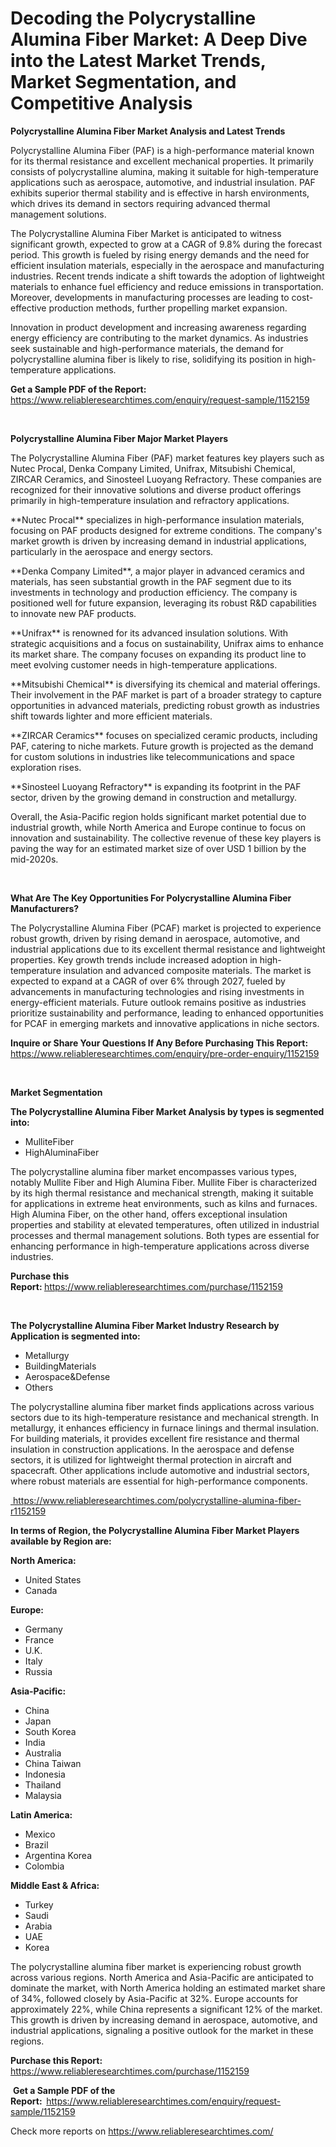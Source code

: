 <p><h1>Decoding the Polycrystalline Alumina Fiber Market: A Deep Dive into the Latest Market Trends, Market Segmentation, and Competitive Analysis</h1></p><p><strong>Polycrystalline Alumina Fiber Market Analysis and Latest Trends</strong></p>
<p><p>Polycrystalline Alumina Fiber (PAF) is a high-performance material known for its thermal resistance and excellent mechanical properties. It primarily consists of polycrystalline alumina, making it suitable for high-temperature applications such as aerospace, automotive, and industrial insulation. PAF exhibits superior thermal stability and is effective in harsh environments, which drives its demand in sectors requiring advanced thermal management solutions.</p><p>The Polycrystalline Alumina Fiber Market is anticipated to witness significant growth, expected to grow at a CAGR of 9.8% during the forecast period. This growth is fueled by rising energy demands and the need for efficient insulation materials, especially in the aerospace and manufacturing industries. Recent trends indicate a shift towards the adoption of lightweight materials to enhance fuel efficiency and reduce emissions in transportation. Moreover, developments in manufacturing processes are leading to cost-effective production methods, further propelling market expansion.</p><p>Innovation in product development and increasing awareness regarding energy efficiency are contributing to the market dynamics. As industries seek sustainable and high-performance materials, the demand for polycrystalline alumina fiber is likely to rise, solidifying its position in high-temperature applications.</p></p>
<p><strong>Get a Sample PDF of the Report:&nbsp;</strong> <a href="https://www.reliableresearchtimes.com/enquiry/request-sample/1152159?utm_campaign=3518&utm_medium=2&utm_source=Github&utm_content=ia&utm_term=31032025&utm_id=polycrystalline-alumina-fiber">https://www.reliableresearchtimes.com/enquiry/request-sample/1152159</a></p>
<p>&nbsp;</p>
<p><strong>Polycrystalline Alumina Fiber Major Market Players</strong></p>
<p><p>The Polycrystalline Alumina Fiber (PAF) market features key players such as Nutec Procal, Denka Company Limited, Unifrax, Mitsubishi Chemical, ZIRCAR Ceramics, and Sinosteel Luoyang Refractory. These companies are recognized for their innovative solutions and diverse product offerings primarily in high-temperature insulation and refractory applications.</p><p>**Nutec Procal** specializes in high-performance insulation materials, focusing on PAF products designed for extreme conditions. The company's market growth is driven by increasing demand in industrial applications, particularly in the aerospace and energy sectors.</p><p>**Denka Company Limited**, a major player in advanced ceramics and materials, has seen substantial growth in the PAF segment due to its investments in technology and production efficiency. The company is positioned well for future expansion, leveraging its robust R&D capabilities to innovate new PAF products.</p><p>**Unifrax** is renowned for its advanced insulation solutions. With strategic acquisitions and a focus on sustainability, Unifrax aims to enhance its market share. The company focuses on expanding its product line to meet evolving customer needs in high-temperature applications.</p><p>**Mitsubishi Chemical** is diversifying its chemical and material offerings. Their involvement in the PAF market is part of a broader strategy to capture opportunities in advanced materials, predicting robust growth as industries shift towards lighter and more efficient materials.</p><p>**ZIRCAR Ceramics** focuses on specialized ceramic products, including PAF, catering to niche markets. Future growth is projected as the demand for custom solutions in industries like telecommunications and space exploration rises.</p><p>**Sinosteel Luoyang Refractory** is expanding its footprint in the PAF sector, driven by the growing demand in construction and metallurgy.</p><p>Overall, the Asia-Pacific region holds significant market potential due to industrial growth, while North America and Europe continue to focus on innovation and sustainability. The collective revenue of these key players is paving the way for an estimated market size of over USD 1 billion by the mid-2020s.</p></p>
<p>&nbsp;</p>
<p><strong>What Are The Key Opportunities For Polycrystalline Alumina Fiber Manufacturers?</strong></p>
<p><p>The Polycrystalline Alumina Fiber (PCAF) market is projected to experience robust growth, driven by rising demand in aerospace, automotive, and industrial applications due to its excellent thermal resistance and lightweight properties. Key growth trends include increased adoption in high-temperature insulation and advanced composite materials. The market is expected to expand at a CAGR of over 6% through 2027, fueled by advancements in manufacturing technologies and rising investments in energy-efficient materials. Future outlook remains positive as industries prioritize sustainability and performance, leading to enhanced opportunities for PCAF in emerging markets and innovative applications in niche sectors.</p></p>
<p><strong>Inquire or Share Your Questions If Any Before Purchasing This Report:</strong> <a href="https://www.reliableresearchtimes.com/enquiry/pre-order-enquiry/1152159?utm_campaign=3518&utm_medium=2&utm_source=Github&utm_content=ia&utm_term=31032025&utm_id=polycrystalline-alumina-fiber">https://www.reliableresearchtimes.com/enquiry/pre-order-enquiry/1152159</a></p>
<p>&nbsp;</p>
<p><strong>Market Segmentation</strong></p>
<p><strong>The Polycrystalline Alumina Fiber Market Analysis by types is segmented into:</strong></p>
<p><ul><li>MulliteFiber</li><li>HighAluminaFiber</li></ul></p>
<p><p>The polycrystalline alumina fiber market encompasses various types, notably Mullite Fiber and High Alumina Fiber. Mullite Fiber is characterized by its high thermal resistance and mechanical strength, making it suitable for applications in extreme heat environments, such as kilns and furnaces. High Alumina Fiber, on the other hand, offers exceptional insulation properties and stability at elevated temperatures, often utilized in industrial processes and thermal management solutions. Both types are essential for enhancing performance in high-temperature applications across diverse industries.</p></p>
<p><strong>Purchase this Report:&nbsp;</strong><a href="https://www.reliableresearchtimes.com/purchase/1152159?utm_campaign=3518&utm_medium=2&utm_source=Github&utm_content=ia&utm_term=31032025&utm_id=polycrystalline-alumina-fiber">https://www.reliableresearchtimes.com/purchase/1152159</a></p>
<p>&nbsp;</p>
<p><strong>The Polycrystalline Alumina Fiber Market Industry Research by Application is segmented into:</strong></p>
<p><ul><li>Metallurgy</li><li>BuildingMaterials</li><li>Aerospace&Defense</li><li>Others</li></ul></p>
<p><p>The polycrystalline alumina fiber market finds applications across various sectors due to its high-temperature resistance and mechanical strength. In metallurgy, it enhances efficiency in furnace linings and thermal insulation. For building materials, it provides excellent fire resistance and thermal insulation in construction applications. In the aerospace and defense sectors, it is utilized for lightweight thermal protection in aircraft and spacecraft. Other applications include automotive and industrial sectors, where robust materials are essential for high-performance components.</p></p>
<p><a href="https://www.reliableresearchtimes.com/polycrystalline-alumina-fiber-r1152159?utm_campaign=3518&utm_medium=2&utm_source=Github&utm_content=ia&utm_term=31032025&utm_id=polycrystalline-alumina-fiber">&nbsp;https://www.reliableresearchtimes.com/polycrystalline-alumina-fiber-r1152159</a></p>
<p><strong>In terms of Region, the Polycrystalline Alumina Fiber Market Players available by Region are:</strong></p>
<p>
    <p> <strong> North America: </strong>
        <ul>
            <li>United States</li>
            <li>Canada</li>
        </ul>
        </p> 
    <p> <strong> Europe: </strong>
        <ul>
            <li>Germany</li>
            <li>France</li>
            <li>U.K.</li>
            <li>Italy</li>
            <li>Russia</li>
        </ul>
        </p> 
    <p> <strong> Asia-Pacific: </strong>
        <ul>
            <li>China</li>
            <li>Japan</li>
            <li>South Korea</li>
            <li>India</li>
            <li>Australia</li>
            <li>China Taiwan</li>
            <li>Indonesia</li>
            <li>Thailand</li>
            <li>Malaysia</li>
        </ul>
        </p> 
    <p> <strong> Latin America: </strong>
        <ul>
            <li>Mexico</li>
            <li>Brazil</li>
            <li>Argentina Korea</li>
            <li>Colombia</li>
        </ul>
        </p> 
    <p> <strong> Middle East & Africa: </strong>
        <ul>
            <li>Turkey</li>
            <li>Saudi</li>
            <li>Arabia</li>
            <li>UAE</li>
            <li>Korea</li>
        </ul>
    </p>
    </p>
<p><p>The polycrystalline alumina fiber market is experiencing robust growth across various regions. North America and Asia-Pacific are anticipated to dominate the market, with North America holding an estimated market share of 34%, followed closely by Asia-Pacific at 32%. Europe accounts for approximately 22%, while China represents a significant 12% of the market. This growth is driven by increasing demand in aerospace, automotive, and industrial applications, signaling a positive outlook for the market in these regions.</p></p>
<p><strong>Purchase this Report: </strong><a href="https://www.reliableresearchtimes.com/purchase/1152159?utm_campaign=3518&utm_medium=2&utm_source=Github&utm_content=ia&utm_term=31032025&utm_id=polycrystalline-alumina-fiber">https://www.reliableresearchtimes.com/purchase/1152159</a></p>
<p>&nbsp;<strong>Get a Sample PDF of the Report:&nbsp;&nbsp;</strong><a href="https://www.reliableresearchtimes.com/enquiry/request-sample/1152159?utm_campaign=3518&utm_medium=2&utm_source=Github&utm_content=ia&utm_term=31032025&utm_id=polycrystalline-alumina-fiber">https://www.reliableresearchtimes.com/enquiry/request-sample/1152159</a></p>
<p><strong></strong></p>
<p>Check more reports on <a href="https://www.reliableresearchtimes.com/?utm_campaign=3518&utm_medium=2&utm_source=Github&utm_content=ia&utm_term=31032025&utm_id=polycrystalline-alumina-fiber">https://www.reliableresearchtimes.com/</a></p>
